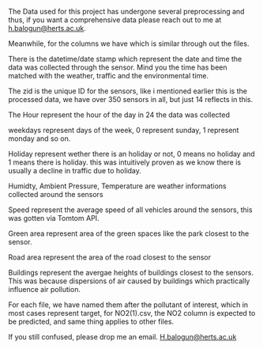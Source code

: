 
The Data used for this project has undergone several preprocessing and thus, if you want a comprehensive data please reach out to me at h.balogun@herts.ac.uk.

Meanwhile, for the columns we have which is similar through out the files. 

There is the datetime/date stamp which represent the date and time the data was collected through the sensor. Mind you the time has been matched with the weather, traffic and the environmental time. 

The zid is the unique ID for the sensors, like i mentioned earlier this is the processed data, we have over 350 sensors in all, but just 14 reflects in this.

The Hour represent the hour of the day in 24 the data was collected

weekdays represent days of the week, 0 represent sunday, 1 represent monday and so on.

Holiday represent wether there is an holiday or not, 0 means no holiday and 1 means there is holiday. this was intuitively proven as we know there is usually a decline in traffic due to holiday.

Humidty, Ambient Pressure, Temperature are weather informations collected around the sensors

Speed represent the average speed of all vehicles around the sensors, this was gotten via Tomtom API.

Green area represent area of the green spaces like the park closest to the sensor.

Road area represent the area of the road closest to the sensor

Buildings represent the avergae heights of buildings closest to the sensors. This was because dispersions of air caused by buildings which practically influence air pollution.

For each file, we have named them after the pollutant of interest, which in most cases represent target, for NO2(1).csv, the NO2 column is expected to be predicted, and same thing applies to other files.

If you still confused, please drop me an email.
H.balogun@herts.ac.uk
